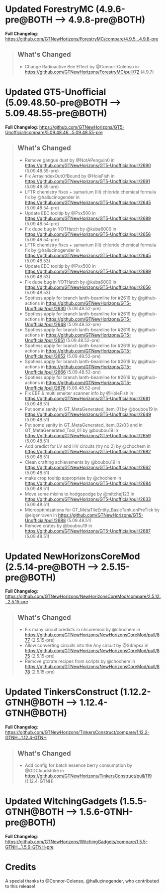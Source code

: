 # Updated ForestryMC (4.9.6-pre@BOTH --> 4.9.8-pre@BOTH)
**Full Changelog**: https://github.com/GTNewHorizons/ForestryMC/compare/4.9.5...4.9.8-pre
>## What's Changed
> * Change Radioactive Bee Effect by @Connor-Colenso in https://github.com/GTNewHorizons/ForestryMC/pull/72 (4.9.7)
>

# Updated GT5-Unofficial (5.09.48.50-pre@BOTH --> 5.09.48.55-pre@BOTH)
**Full Changelog**: https://github.com/GTNewHorizons/GT5-Unofficial/compare/5.09.48.46...5.09.48.55-pre
>## What's Changed
> * Remove gangue dust by @NotAPenguin0 in https://github.com/GTNewHorizons/GT5-Unofficial/pull/2690 (5.09.48.55-pre)
> * Fix ArrayIndexOutOfBound by @HoleFish in https://github.com/GTNewHorizons/GT5-Unofficial/pull/2691 (5.09.48.55-pre)
> * LFTR chemistry fixes + samarium (III) chloride chemical formula fix by @hallucinogender in https://github.com/GTNewHorizons/GT5-Unofficial/pull/2645 (5.09.48.54-pre)
> * Update EEC tooltip by @Pxx500 in https://github.com/GTNewHorizons/GT5-Unofficial/pull/2689 (5.09.48.54-pre)
> * Fix dupe bug in YOTHatch by @kuba6000 in https://github.com/GTNewHorizons/GT5-Unofficial/pull/2656 (5.09.48.54-pre)
> * LFTR chemistry fixes + samarium (III) chloride chemical formula fix by @hallucinogender in https://github.com/GTNewHorizons/GT5-Unofficial/pull/2645 (5.09.48.53)
> * Update EEC tooltip by @Pxx500 in https://github.com/GTNewHorizons/GT5-Unofficial/pull/2689 (5.09.48.53)
> * Fix dupe bug in YOTHatch by @kuba6000 in https://github.com/GTNewHorizons/GT5-Unofficial/pull/2656 (5.09.48.53)
> * Spotless apply for branch lanth-beamline for #2619 by @github-actions in https://github.com/GTNewHorizons/GT5-Unofficial/pull/2630 (5.09.48.52-pre)
> * Spotless apply for branch lanth-beamline for #2619 by @github-actions in https://github.com/GTNewHorizons/GT5-Unofficial/pull/2648 (5.09.48.52-pre)
> * Spotless apply for branch lanth-beamline for #2619 by @github-actions in https://github.com/GTNewHorizons/GT5-Unofficial/pull/2651 (5.09.48.52-pre)
> * Spotless apply for branch lanth-beamline for #2619 by @github-actions in https://github.com/GTNewHorizons/GT5-Unofficial/pull/2652 (5.09.48.52-pre)
> * Spotless apply for branch lanth-beamline for #2619 by @github-actions in https://github.com/GTNewHorizons/GT5-Unofficial/pull/2666 (5.09.48.52-pre)
> * Spotless apply for branch lanth-beamline for #2619 by @github-actions in https://github.com/GTNewHorizons/GT5-Unofficial/pull/2676 (5.09.48.52-pre)
> * Fix EBF & multi smelter scanner info by @HoleFish in https://github.com/GTNewHorizons/GT5-Unofficial/pull/2681 (5.09.48.51)
> * Put some sanity in GT_MetaGenerated_Item_01 by @boubou19 in https://github.com/GTNewHorizons/GT5-Unofficial/pull/2649 (5.09.48.51)
> * Put some sanity in GT_MetaGenerated_Item_02/03 and in GT_MetaGenerated_Tool_01 by @boubou19 in https://github.com/GTNewHorizons/GT5-Unofficial/pull/2659 (5.09.48.51)
> * Add oredict for LV and HV circuits (try no 2) by @chochem in https://github.com/GTNewHorizons/GT5-Unofficial/pull/2682 (5.09.48.51)
> * Clean crafting achievements by @boubou19 in https://github.com/GTNewHorizons/GT5-Unofficial/pull/2662 (5.09.48.51)
> * make crop tooltip appropriate by @chochem in https://github.com/GTNewHorizons/GT5-Unofficial/pull/2684 (5.09.48.51)
> * Move some mixins to hodgepodge by @mitchej123 in https://github.com/GTNewHorizons/GT5-Unofficial/pull/2633 (5.09.48.51)
> * Microoptimizations for GT_MetaTileEntity_BasicTank.onPreTick by @eigenraven in https://github.com/GTNewHorizons/GT5-Unofficial/pull/2688 (5.09.48.51)
> * Remove crates by @boubou19 in https://github.com/GTNewHorizons/GT5-Unofficial/pull/2687 (5.09.48.51)
>

# Updated NewHorizonsCoreMod (2.5.14-pre@BOTH --> 2.5.15-pre@BOTH)
**Full Changelog**: https://github.com/GTNewHorizons/NewHorizonsCoreMod/compare/2.5.12...2.5.15-pre
>## What's Changed
> * Fix many circuit oredicts in nhcoremod by @chochem in https://github.com/GTNewHorizons/NewHorizonsCoreMod/pull/877 (2.5.15-pre)
> * Allow converting circuits into the Any circuit by @S4mpsa in https://github.com/GTNewHorizons/NewHorizonsCoreMod/pull/875 (2.5.15-pre)
> * Remove gtcrate recipes from scripts by @chochem in https://github.com/GTNewHorizons/NewHorizonsCoreMod/pull/878 (2.5.15-pre)
>

# Updated TinkersConstruct (1.12.2-GTNH@BOTH --> 1.12.4-GTNH@BOTH)
**Full Changelog**: https://github.com/GTNewHorizons/TinkersConstruct/compare/1.12.2-GTNH...1.12.4-GTNH
>## What's Changed
> * Add config for batch essence berry consumption by @GDCloudstrike in https://github.com/GTNewHorizons/TinkersConstruct/pull/119 (1.12.4-GTNH)
>

# Updated WitchingGadgets (1.5.5-GTNH@BOTH --> 1.5.6-GTNH-pre@BOTH)
**Full Changelog**: https://github.com/GTNewHorizons/WitchingGadgets/compare/1.5.5-GTNH...1.5.6-GTNH-pre

# Credits
A special thanks to @Connor-Colenso, @hallucinogender, who contributed to this release!